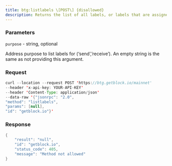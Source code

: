```yaml
---
title: btg:listlabels \[POST\] {disallowed}
description: Returns the list of all labels, or labels that are assigned to addresseswith a specific purpose.
---
```


### Parameters


`purpose` - string, optional

Address purpose to list labels for (‘send’,’receive’). An empty string
is the same as not providing this argument.

### Request

``` java
curl --location --request POST 'https://btg.getblock.io/mainnet' 
--header 'x-api-key: YOUR-API-KEY' 
--header 'Content-Type: application/json' 
--data-raw '{"jsonrpc": "2.0",
"method": "listlabels",
"params": [null],
"id": "getblock.io"}'
```

###  Response

``` java
{
    "result": "null",
    "id": "getblock.io",
    "status_code": 405,
    "message": "Method not allowed"
}
```


